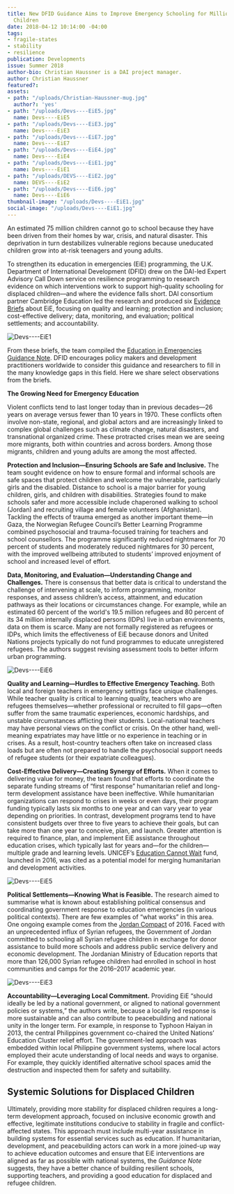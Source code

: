 ```yaml
---
title: New DFID Guidance Aims to Improve Emergency Schooling for Millions of Displaced
  Children
date: 2018-04-12 10:14:00 -04:00
tags:
- fragile-states
- stability
- resilience
publication: Developments
issue: Summer 2018
author-bio: Christian Haussner is a DAI project manager.
author: Christian Haussner
featured?: 
assets:
- path: "/uploads/Christian-Haussner-mug.jpg"
  author?: 'yes'
- path: "/uploads/Devs----EiE5.jpg"
  name: Devs----EiE5
- path: "/uploads/Devs----EiE3.jpg"
  name: Devs----EiE3
- path: "/uploads/Devs----EiE7.jpg"
  name: Devs----EiE7
- path: "/uploads/Devs----EiE4.jpg"
  name: Devs----EiE4
- path: "/uploads/Devs----EiE1.jpg"
  name: Devs----EiE1
- path: "/uploads/DEVS----EiE2.jpg"
  name: DEVS----EiE2
- path: "/uploads/Devs----EiE6.jpg"
  name: Devs----EiE6
thumbnail-image: "/uploads/Devs----EiE1.jpg"
social-image: "/uploads/Devs----EiE1.jpg"
---
```


An estimated 75 million children cannot go to school because they have been driven from their homes by war, crisis, and natural disaster. This deprivation in turn destabilizes vulnerable regions because uneducated children grow into at-risk teenagers and young adults.




To strengthen its education in emergencies (EiE) programming, the U.K. Department of International Development (DFID) drew on the DAI-led Expert Advisory Call Down service on resilience programming to research evidence on which interventions work to support high-quality schooling for displaced children—and where the evidence falls short. DAI consortium partner Cambridge Education led the research and produced six [Evidence Briefs](https://www.dai.com/our-work/projects/worldwide-expert-advisory-call-down-services-eacds-lot-b-strengthening-resilience-and-response-to-crises) about EiE, focusing on quality and learning; protection and inclusion; cost-effective delivery; data, monitoring, and evaluation; political settlements; and accountability.

![Devs----EiE1](/uploads/Devs----EiE1.jpg "Syrian refugee children attend class at a makeshift school near the Syrian border on the outskirts of Mafraq, Jordan. Photo by AP/Muhammed Muheisen and Freedom House.") 

From these briefs, the team compiled the [Education in Emergencies Guidance Note](https://www.dai.com/uploads/EiE_Guidance_Note-8fc7f4.pdf). DFID encourages policy makers and development practitioners worldwide to consider this guidance and researchers to fill in the many knowledge gaps in this field. Here we share select observations from the briefs. 

<aside><p><strong>The Growing Need for Emergency Education</strong></p>
<p>Violent conflicts tend to last longer today than in previous decades—26 years on average versus fewer than 10 years in 1970. These conflicts often involve non-state, regional, and global actors and are increasingly linked to complex global challenges such as climate change, natural disasters, and transnational organized crime. These protracted crises mean we are seeing more migrants, both within countries and across borders. Among those migrants, children and young adults are among the most affected.</p>
</aside>

**Protection and Inclusion—Ensuring Schools are Safe and Inclusive.** The team sought evidence on how to ensure formal and informal schools are safe spaces that protect children and welcome the vulnerable, particularly girls and the disabled. Distance to school is a major barrier for young children, girls, and children with disabilities. Strategies found to make schools safer and more accessible include chaperoned walking to school (Jordan) and recruiting village and female volunteers (Afghanistan). Tackling the effects of trauma emerged as another important theme—in Gaza, the Norwegian Refugee Council’s Better Learning Programme combined psychosocial and trauma-focused training for teachers and school counsellors. The programme significantly reduced nightmares for 70 percent of students and moderately reduced nightmares for 30 percent, with the improved wellbeing attributed to students’ improved enjoyment of school and increased level of effort.

**Data, Monitoring, and Evaluation—Understanding Change and Challenges.** There is consensus that better data is critical to understand the challenge of intervening at scale, to inform programming, monitor responses, and assess children’s access, attainment, and education pathways as their locations or circumstances change. For example, while an estimated 60 percent of the world's 19.5 million refugees and 80 percent of its 34 million internally displaced persons (IDPs) live in urban environments, data on them is scarce. Many are not formally registered as refugees or IDPs, which limits the effectiveness of EiE because donors and United Nations projects typically do not fund programmes to educate unregistered refugees. The authors suggest revising assessment tools to better inform urban programming.

![Devs----EiE6](/uploads/Devs----EiE6.jpg "Teachers at a refugee camp in Rojava, Syria, lead students in exercise. Photo: Alberto Hugo Rojas.") 

**Quality and Learning—Hurdles to Effective Emergency Teaching.** Both local and foreign teachers in emergency settings face unique challenges. While teacher quality is critical to learning quality, teachers who are refugees themselves—whether professional or recruited to fill gaps—often suffer from the same traumatic experiences, economic hardships, and unstable circumstances afflicting their students. Local-national teachers may have personal views on the conflict or crisis. On the other hand, well-meaning expatriates may have little or no experience in teaching or in crises. As a result, host-country teachers often take on increased class loads but are often not prepared to handle the psychosocial support needs of refugee students (or their expatriate colleagues). 

**Cost-Effective Delivery—Creating Synergy of Efforts.** When it comes to delivering value for money, the team found that efforts to coordinate the separate funding streams of “first response” humanitarian relief and long-term development assistance have been ineffective. While humanitarian organizations can respond to crises in weeks or even days, their program funding typically lasts six months to one year and can vary year to year depending on priorities. In contrast, development programs tend to have consistent budgets over three to five years to achieve their goals, but can take more than one year to conceive, plan, and launch. Greater attention is required to finance, plan, and implement EiE assistance throughout education crises, which typically last for years and—for the children—multiple grade and learning levels. UNICEF’s [Education Cannot Wait](http://www.educationcannotwait.org/) fund, launched in 2016, was cited as a potential model for merging humanitarian and development activities.

![Devs----EiE5](/uploads/Devs----EiE5.jpg "Children of the Sheikh Misri refugee camp just south of Jalalabad, Afghanistan.") 

**Political Settlements—Knowing What is Feasible.** The research aimed to summarise what is known about establishing political consensus and coordinating government response to education emergencies (in various political contexts). There are few examples of “what works” in this area. One ongoing example comes from the [Jordan Compact](https://www.dai.com/our-work/projects/jordan-competitiveness-program-jcp) of 2016. Faced with an unprecedented influx of Syrian refugees, the Government of Jordan committed to schooling all Syrian refugee children in exchange for donor assistance to build more schools and address public service delivery and economic development. The Jordanian Ministry of Education reports that more than 126,000 Syrian refugee children had enrolled in school in host communities and camps for the 2016–2017 academic year.
 
![Devs----EiE3](/uploads/Devs----EiE3.jpg "Young students in Takegon, Aceh, Indonesia, following the 2004 Tsunami. Photo by Daniel Ziv.") 

**Accountability—Leveraging Local Commitment.** Providing EiE “should ideally be led by a national government, or aligned to national government policies or systems,” the authors write, because a locally led response is more sustainable and can also contribute to peacebuilding and national unity in the longer term. For example, in response to Typhoon Haiyan in 2013, the central Philippines government co-chaired the United Nations’ Education Cluster relief effort. The government-led approach was embedded within local Philippine government systems, where local actors employed their acute understanding of local needs and ways to organise. For example, they quickly identified alternative school spaces amid the destruction and inspected them for safety and suitability.

## Systemic Solutions for Displaced Children 

Ultimately, providing more stability for displaced children requires a long-term development approach, focused on inclusive economic growth and effective, legitimate institutions conducive to stability in fragile and conflict-affected states. This approach must include multi-year assistance in building systems for essential services such as education. If humanitarian, development, and peacebuilding actors can work in a more joined-up way to achieve education outcomes and ensure that EiE interventions are aligned as far as possible with national systems, the *Guidance Note* suggests, they have a better chance of building resilient schools, supporting teachers, and providing a good education for displaced and refugee children.
